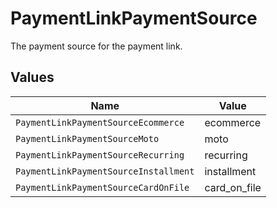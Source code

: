 # PaymentLinkPaymentSource

The payment source for the payment link.


## Values

| Name                                  | Value                                 |
| ------------------------------------- | ------------------------------------- |
| `PaymentLinkPaymentSourceEcommerce`   | ecommerce                             |
| `PaymentLinkPaymentSourceMoto`        | moto                                  |
| `PaymentLinkPaymentSourceRecurring`   | recurring                             |
| `PaymentLinkPaymentSourceInstallment` | installment                           |
| `PaymentLinkPaymentSourceCardOnFile`  | card_on_file                          |